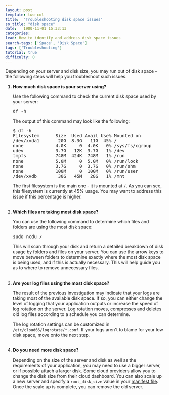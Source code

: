 ```yaml
---
layout: post
template: two-col
title:  "Troubleshooting disk space issues"
so_title: "disk space"
date:   1900-11-01 15:33:13
categories: 
lead: How to identify and address disk space issues
search-tags: ['Space', 'Disk Space']
tags: ['Troubleshooting']
tutorial: true
difficulty: 0
---
```


Depending on your server and disk size, you may run out of disk space - the following steps will help you troubleshoot such issues.

<ol class="article-list">
<b><li>How much disk space is your server using?</li></b>

Use the following command to check the current disk space used by your server:

<pre class= "prettyprint">
df -h
</pre>

The output of this command may look like the following:

<pre class= "prettyprint">
$ df -h
Filesystem      Size  Used Avail Use% Mounted on
/dev/xvda1       20G  8.3G   11G  45% /
none            4.0K     0  4.0K   0% /sys/fs/cgroup
udev            3.7G   12K  3.7G   1% /dev
tmpfs           748M  424K  748M   1% /run
none            5.0M     0  5.0M   0% /run/lock
none            3.7G     0  3.7G   0% /run/shm
none            100M     0  100M   0% /run/user
/dev/xvdb        30G   45M   28G   1% /mnt
</pre>

The first filesystem is the main one - it is mounted at <code>/</code>. As you can see, this filesystem is currently at 45% usage. You may want to address this issue if this percentage is higher.<br/><br/>

<b><li>Which files are taking most disk space?</li></b>

You can use the following command to determine which files and folders are using the most disk space:

<pre class= "prettyprint">
sudo ncdu /
</pre>

This will scan through your disk and return a detailed breakdown of disk usage by folders and files on your server. You can use the arrow keys to move between folders to determine exactly where the most disk space is being used, and if this is actually necessary. This will help guide you as to where to remove unnecessary files.<br/><br/>

<b><li>Are your log files using the most disk space?</li></b>

The result of the previous investigation may indicate that your logs are taking most of the available disk space. If so, you can either change the level of logging that your application outputs or increase the speed of log rotation on the server. Log rotation moves, compresses and deletes old log files according to a schedule you can determine.

The log rotation settings can be customized in <code>/etc/cloud66/logrotate/*.conf</code>. If your logs aren't to blame for your low disk space, move onto the next step.<br/><br/>

<b><li>Do you need more disk space?</li></b>

Depending on the size of the server and disk as well as the requirements of your application, you may need to use a bigger server, or if possible attach a larger disk. Some cloud providers allow you to change the disk size from their cloud dashboard. You can also scale up a new server and specify a <code>root_disk_size</code> value in your <a href="http://help.cloud66.com/building-your-stack/building-your-manifest-file#servers">manifest file</a>. Once the scale up is complete, you can remove the old server.
</ol>